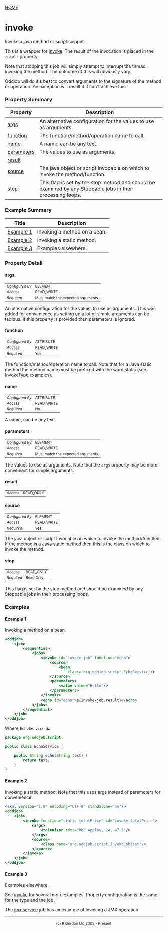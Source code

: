 [HOME](../../../README.md)
# invoke

Invoke a java method or script snippet.


This is a wrapper for [invoke](../../../org/oddjob/script/InvokeType.md). The result of the
invocation is placed in the <code>result</code> property.


Note that stopping this job will simply attempt to interrupt the
thread invoking the method. The outcome of this will obviously vary.


Oddjob will do it's best to convert arguments to the signature of
the method or operation. An exception will result if it can't achieve
this.

### Property Summary

| Property | Description |
| -------- | ----------- |
| [args](#propertyargs) | An alternative configuration for the values to use as arguments. | 
| [function](#propertyfunction) | The function/method/operation name to call. | 
| [name](#propertyname) | A name, can be any text. | 
| [parameters](#propertyparameters) | The values to use as arguments. | 
| [result](#propertyresult) |  | 
| [source](#propertysource) | The java object or script Invocable on which to invoke the method/function. | 
| [stop](#propertystop) | This flag is set by the stop method and should be examined by any Stoppable jobs in their processing loops. | 


### Example Summary

| Title | Description |
| ----- | ----------- |
| [Example 1](#example1) | Invoking a method on a bean. |
| [Example 2](#example2) | Invoking a static method. |
| [Example 3](#example3) | Examples elsewhere. |


### Property Detail
#### args <a name="propertyargs"></a>

<table style='font-size:smaller'>
      <tr><td><i>Configured By</i></td><td>ELEMENT</td></tr>
      <tr><td><i>Access</i></td><td>READ_WRITE</td></tr>
      <tr><td><i>Required</i></td><td>Must match the expected arguments.</td></tr>
</table>

An alternative configuration for the values to use
as arguments. This was added for convenience as setting up a lot
of simple arguments can be tedious. If this property is provided then
parameters is ignored.

#### function <a name="propertyfunction"></a>

<table style='font-size:smaller'>
      <tr><td><i>Configured By</i></td><td>ATTRIBUTE</td></tr>
      <tr><td><i>Access</i></td><td>READ_WRITE</td></tr>
      <tr><td><i>Required</i></td><td>Yes.</td></tr>
</table>

The function/method/operation name to call. Note
that for a Java static method the method name must be prefixed with
the word static (see InvokeType examples).

#### name <a name="propertyname"></a>

<table style='font-size:smaller'>
      <tr><td><i>Configured By</i></td><td>ATTRIBUTE</td></tr>
      <tr><td><i>Access</i></td><td>READ_WRITE</td></tr>
      <tr><td><i>Required</i></td><td>No.</td></tr>
</table>

A name, can be any text.

#### parameters <a name="propertyparameters"></a>

<table style='font-size:smaller'>
      <tr><td><i>Configured By</i></td><td>ELEMENT</td></tr>
      <tr><td><i>Access</i></td><td>READ_WRITE</td></tr>
      <tr><td><i>Required</i></td><td>Must match the expected arguments.</td></tr>
</table>

The values to use as arguments. Note that the
<code>args</code> property may be more convenient for simple arguments.

#### result <a name="propertyresult"></a>

<table style='font-size:smaller'>
      <tr><td><i>Access</i></td><td>READ_ONLY</td></tr>
</table>



#### source <a name="propertysource"></a>

<table style='font-size:smaller'>
      <tr><td><i>Configured By</i></td><td>ELEMENT</td></tr>
      <tr><td><i>Access</i></td><td>READ_WRITE</td></tr>
      <tr><td><i>Required</i></td><td>Yes.</td></tr>
</table>

The java object or script Invocable on
which to invoke the method/function. If the method is a Java static
method then this is the class on which to invoke the method.

#### stop <a name="propertystop"></a>

<table style='font-size:smaller'>
      <tr><td><i>Access</i></td><td>READ_ONLY</td></tr>
      <tr><td><i>Required</i></td><td>Read Only.</td></tr>
</table>

This flag is set by the stop method and should
be examined by any Stoppable jobs in their processing loops.


### Examples
#### Example 1 <a name="example1"></a>

Invoking a method on a bean.

```xml
<oddjob>
    <job>
        <sequential>
            <jobs>
                <invoke id="invoke-job" function="echo">
                    <source>
                        <bean
                            class='org.oddjob.script.EchoService'/>
                    </source>
                    <parameters>
                        <value value="Hello"/>
                    </parameters>
                </invoke>
                <echo id="echo">${invoke-job.result}</echo>
            </jobs>
        </sequential>
    </job>
</oddjob>
```


Where <code>EchoService</code> is:

```java
package org.oddjob.script;

public class EchoService {

	public String echo(String text) {
		return text;
	}
}
```


#### Example 2 <a name="example2"></a>

Invoking a static method. Note that this uses args instead of parameters
for convenience.

```xml
<?xml version="1.0" encoding="UTF-8" standalone="no"?>
<oddjob>
    <job>
        <invoke function="static totalPrice" id="invoke-totalPrice">
            <args>
                <tokenizer text="Red Apples, 24, 47.3"/>
            </args>
            <source>
                <class name="org.oddjob.script.InvokeJobTest"/>
            </source>
        </invoke>
    </job>
</oddjob>
```


#### Example 3 <a name="example3"></a>

Examples elsewhere.


See [invoke](../../../org/oddjob/script/InvokeType.md) for several more examples. Property configuration
is the same for the type and the job.


The [jmx:service](../../../org/oddjob/jmx/JMXServiceJob.md) job has an example of
invoking a JMX operation.


-----------------------

<div style='font-size: smaller; text-align: center;'>(c) R Gordon Ltd 2005 - Present</div>
